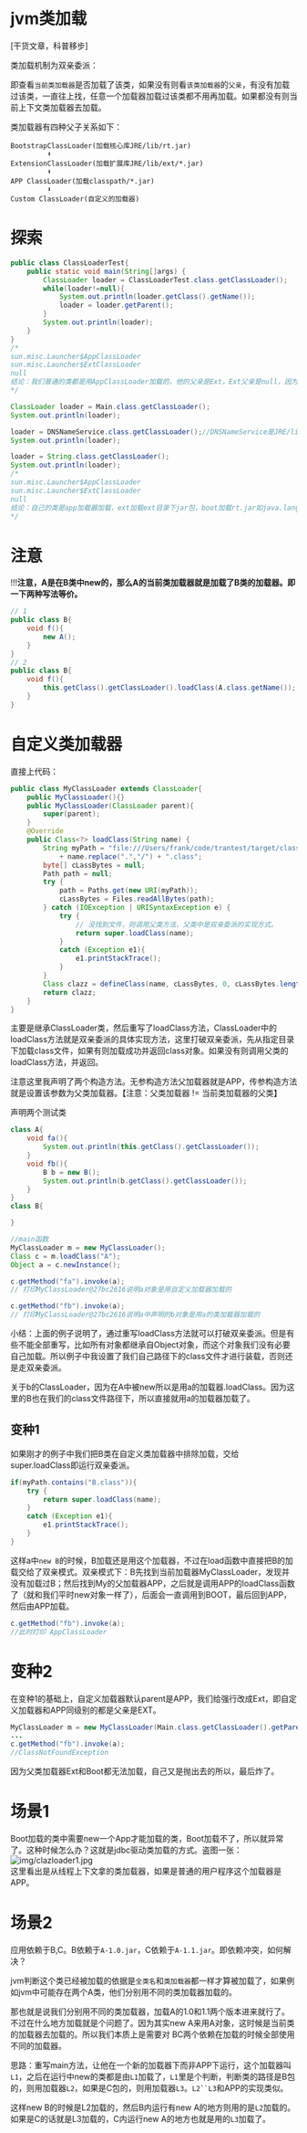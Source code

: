 # jvm类加载
[干货文章，科普移步]

类加载机制为双亲委派：

即查看`当前类加载器`是否加载了该类，如果没有则看`该类加载器`的`父亲`，有没有加载过该类，一直往上找，任意一个加载器加载过该类都不用再加载。如果都没有则当前上下文类加载器去加载。

类加载器有四种父子关系如下：
```
BootstrapClassLoader(加载核心库JRE/lib/rt.jar)
         ⬇️
ExtensionClassLoader(加载扩展库JRE/lib/ext/*.jar)
         ⬇️
APP ClassLoader(加载classpath/*.jar)
         ⬇️
Custom ClassLoader(自定义的加载器)
```
# 探索
```java
public class ClassLoaderTest{ 
    public static void main(String[]args) { 
        ClassLoader loader = ClassLoaderTest.class.getClassLoader(); 
        while(loader!=null){ 
            System.out.println(loader.getClass().getName()); 
            loader = loader.getParent(); 
        } 
        System.out.println(loader); 
    } 
} 
/*
sun.misc.Launcher$AppClassLoader
sun.misc.Launcher$ExtClassLoader
null
结论：我们普通的类都是用AppClassLoader加载的，他的父亲是Ext，Ext父亲是null，因为Boot返回的就是null，可以参考https://stackoverflow.com/questions/1921238/getclass-getclassloader-is-null-why
*/
```
```java
ClassLoader loader = Main.class.getClassLoader();
System.out.println(loader);

loader = DNSNameService.class.getClassLoader();//DNSNameService是JRE/lib/ext/dnsns.jar下的包
System.out.println(loader);

loader = String.class.getClassLoader();
System.out.println(loader);
/*
sun.misc.Launcher$AppClassLoader
sun.misc.Launcher$ExtClassLoader
null
结论：自己的类是app加载器加载，ext加载ext目录下jar包，boot加载rt.jar如java.lang.*
*/
```
# 注意
!!!**注意，A是在B类中new的，那么A的当前类加载器就是加载了B类的加载器。即一下两种写法等价。**
```java
// 1
public class B{
    void f(){
        new A();
    }
}
// 2
public class B{
    void f(){
        this.getClass().getClassLoader().loadClass(A.class.getName());
    }
}
```
# 自定义类加载器
直接上代码：
```java
public class MyClassLoader extends ClassLoader{
    public MyClassLoader(){}
    public MyClassLoader(ClassLoader parent){
        super(parent);
    }
    @Override
    public Class<?> loadClass(String name) {
        String myPath = "file:///Users/frank/code/trantest/target/classes/" 
            + name.replace(".","/") + ".class";
        byte[] cLassBytes = null;
        Path path = null;
        try {
            path = Paths.get(new URI(myPath));
            cLassBytes = Files.readAllBytes(path);
        } catch (IOException | URISyntaxException e) {
            try {
                // 没找到文件，则调用父类方法，父类中是双亲委派的实现方式。
                return super.loadClass(name);
            }
            catch (Exception e1){
                e1.printStackTrace();
            }
        }
        Class clazz = defineClass(name, cLassBytes, 0, cLassBytes.length);
        return clazz;
    }
}
```
主要是继承ClassLoader类，然后重写了loadClass方法，ClassLoader中的loadClass方法就是双亲委派的具体实现方法，这里打破双亲委派，先从指定目录下加载class文件，如果有则加载成功并返回class对象。如果没有则调用父类的loadClass方法，并返回。

注意这里我声明了两个构造方法。无参构造方法父加载器就是APP，传参构造方法就是设置该参数为父类加载器。【注意：父类加载器 != 当前类加载器的父类】

声明两个测试类
```java
class A{
    void fa(){
        System.out.println(this.getClass().getClassLoader());
    }
    void fb(){
        B b = new B();
        System.out.println(b.getClass().getClassLoader());
    }
}
class B{

}
```
```java
//main函数
MyClassLoader m = new MyClassLoader();
Class c = m.loadClass("A");
Object a = c.newInstance();

c.getMethod("fa").invoke(a); 
// 打印MyClassLoader@27bc2616说明a对象是用自定义加载器加载的

c.getMethod("fb").invoke(a); 
// 打印MyClassLoader@27bc2616说明a中声明的b对象是用a的类加载器加载的
```
小结：上面的例子说明了，通过重写loadClass方法就可以打破双亲委派。但是有些不能全部重写，比如所有对象都继承自Object对象，而这个对象我们没有必要自己加载。所以例子中我设置了我们自己路径下的class文件才进行装载，否则还是走双亲委派。

关于b的ClassLoader，因为在A中被new所以是用a的加载器.loadClass。因为这里的B也在我们的class文件路径下，所以直接就用a的加载器加载了。
## 变种1
如果刚才的例子中我们把B类在自定义类加载器中排除加载，交给super.loadClass即运行双亲委派。
```java
if(myPath.contains("B.class")){
    try {
        return super.loadClass(name);
    }
    catch (Exception e1){
        e1.printStackTrace();
    }
}
```
这样a中`new B`的时候，B加载还是用这个加载器，不过在load函数中直接把B的加载交给了双亲模式。双亲模式下：B先找到当前加载器MyClassLoader，发现并没有加载过B；然后找到My的父加载器APP，之后就是调用APP的loadClass函数了（就和我们平时new对象一样了），后面会一直调用到BOOT，最后回到APP，然后由APP加载。
```java
c.getMethod("fb").invoke(a); 
//此时打印 AppClassLoader
```
# 变种2
在变种1的基础上，自定义加载器默认parent是APP，我们给强行改成Ext，即自定义加载器和APP同级别的都是父亲是EXT。
```java
MyClassLoader m = new MyClassLoader(Main.class.getClassLoader().getParent());
...
c.getMethod("fb").invoke(a); 
//ClassNotFoundException
```
因为父类加载器Ext和Boot都无法加载，自己又是抛出去的所以，最后炸了。

# 场景1
Boot加载的类中需要new一个App才能加载的类，Boot加载不了，所以就异常了。这种时候怎么办？这就是jdbc驱动类加载的方式。盗图一张：  
![img/clazloader1.jpg](img/clazloader1.jpg)  
这里看出是从线程上下文拿的类加载器，如果是普通的用户程序这个加载器是APP。
# 场景2
应用依赖于B,C。B依赖于`A-1.0.jar`，C依赖于`A-1.1.jar`。即依赖冲突，如何解决？

jvm判断这个类已经被加载的依据是`全类名`和`类加载器`都一样才算被加载了，如果例如jvm中可能存在两个A类，他们分别用不同的类加载器加载的。

那也就是说我们分别用不同的类加载器，加载A的1.0和1.1两个版本进来就行了。不过在什么地方加载就是个问题了。因为其实new A来用A对象，这时候是当前类的加载器去加载的。所以我们本质上是需要对
BC两个依赖在加载的时候全部使用不同的加载器。

思路：重写main方法，让他在一个新的加载器下而非APP下运行，这个加载器叫`L1`，之后在运行中new的类都是由`L1`加载了，`L1`里是个判断，判断类的路径是B包的，则用加载器`L2`，如果是C包的，则用加载器`L3`。`L2``L3`和APP的实现类似。

这样new B的时候是L2加载的，然后B内运行有new A的地方则用的是`L2`加载的。如果是C的话就是L3加载的，C内运行new A的地方也就是用的`L3`加载了。
